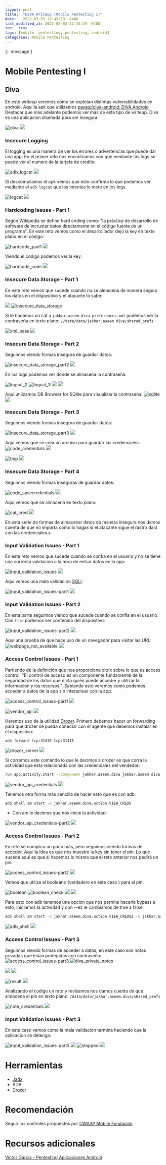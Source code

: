 ```yaml
---
layout: post
title:  "DIVA Writeup (Mobile Pentesting I)"
date:   2022-03-03 12:43:29 -0400
last_modified_at: 2022-02-03 12:43:29 -0400
toc:  true
tags: [mobile  pentesting, pentesting, android]
categories: Mobile Pentesting
---
```



{: .message }


# Mobile Pentesting I
## Diva

En este writeup veremos cómo se explotan distintas vulnerabilidades en android. Aquí la apk que utilizamos [payatu/diva-android: DIVA Android](https://github.com/payatu/diva-android) Destacar que más adelante podemos ver más de este tipo de writeup. Diva es una aplicación diseñada para ser insegura:

![diva](https://user-images.githubusercontent.com/76759292/156413783-be38af57-28ab-480c-b4ee-5497683b2fe4.png)
![](/images_blog/img_diva/diva.png)

### Insecure Logging
El logging es una manera de ver los errores o advertencias que puede dar una app. En el primer reto nos encontramos con que mediante los logs se puede ver el numero de la tarjeta de credito: 

![adb_logcat](https://user-images.githubusercontent.com/76759292/156413833-814dc111-d16a-467a-94a4-2dec598a11ef.png)
![](/images_blog/img_diva/adb_logcat.png)

Si descompilamos el apk vemos que esto confirma lo que podemos ver mediante el `adb logcat`  que los intentos lo mete en los logs.

![logcat](https://user-images.githubusercontent.com/76759292/156413874-ed6ed517-e4ce-433e-a9a9-e363cdaeee88.png)
![](/images_blog/img_diva/logcat.png)

### Hardcoding Issues - Part 1

Según Wikipedia se define hard coding como: "la práctica de desarrollo de software de incrustar datos directamente en el código fuente de un programa". En este reto vemos como el desarrollador dejo la key en texto plano en el código:

![hardcode_part1](https://user-images.githubusercontent.com/76759292/156413917-37f70090-2213-445d-9e7b-5e668da381c2.png)
![](/images_blog/img_diva/hardcode_part1.png)

Viendo el codigo podemos ver la key:

![hardcode_code](https://user-images.githubusercontent.com/76759292/156413949-1706cab2-ec07-4efb-9afe-463b485a0b0b.png)
![](/images_blog/img_diva/hardcode_code.png)

### Insecure Data Storage - Part 1
En este reto vemos que sucede cuando no se almacena de manera segura los datos en el dispositivo  y el atacante lo sabe:

![](/images_blog/img_diva/insecure_data_storage.png)
![insecure_data_storage](https://user-images.githubusercontent.com/76759292/156413984-a33c5477-3d6b-48f6-a610-c1d91f647439.png)


Si le hacemos un  cat a  `jakhar.aseem.diva_preferences.xml` podemos ver la contraseña en texto plano:
`//data/data/jakhar.aseem.diva/shared_prefs`

![xml_pass](https://user-images.githubusercontent.com/76759292/156414007-3da1dde5-2eb7-4d74-84b0-a4534e3fb799.png)
![](/images_blog/img_diva/xml_pass.png)

### Insecure Data Storage - Part 2
Seguimos viendo formas insegura de guardar datos:

![insecure_data_storage_part2](https://user-images.githubusercontent.com/76759292/156414033-6891d6dc-e7c8-435b-bea3-3143d62d684d.png)
![](/images_blog/img_diva/insecure_data_storage_part2.png)

En los logs podemos ver donde se almacena la contraseña:

![logcat_2](https://user-images.githubusercontent.com/76759292/156414057-55bb4c88-6756-4ab7-85a0-ca7c22b9ae33.png)
![logcat_3](https://user-images.githubusercontent.com/76759292/156414072-1bd7b955-e218-4f9b-a569-34618336721e.png)
![](/images_blog/img_diva/logcat_2.png)
![](/images_blog/img_diva/logcat_3.png)

Aqui utilizamos DB Browser for SQlite para visualizar la contraseña:
![sqlite](https://user-images.githubusercontent.com/76759292/156414103-6a75d31c-97a3-4ae6-a36a-e3ad1a050a4e.png)
![](/images_blog/img_diva/sqlite.png)

### Insecure Data Storage - Part 3

Seguimos viendo formas insegura de guardar datos:

![insecure_data_storage_part3](https://user-images.githubusercontent.com/76759292/156414142-20bdcc03-ed0f-4d07-8858-d4b7644f3eb9.png)
![](/images_blog/img_diva/insecure_data_storage_part3.png)

Aqui vemos que se crea un archivo para guardar las credenciales:
![code_credentials](https://user-images.githubusercontent.com/76759292/156414177-f9269207-4875-4668-9f2f-a762cac3a19a.png)
![](/images_blog/img_diva/code_credentials.png)

![tmp](https://user-images.githubusercontent.com/76759292/156414217-cafce252-43a6-4a63-99f3-448df89cd3a8.png)
![](/images_blog/img_diva/tmp.png)

### Insecure Data Storage - Part 4
Seguimos viendo formas inseguras de guardar datos:

![code_savecredentials](https://user-images.githubusercontent.com/76759292/156414286-342497dd-bb66-4a95-8271-ad574a7cc78d.png)
![](/images_blog/img_diva/code_savecredentials.png)

Aqui vemos que se almacena en  texto plano:

![cat_cred](https://user-images.githubusercontent.com/76759292/156414312-e7d05227-7334-4fa9-b00e-46d478076db4.png)
![](/images_blog/img_diva/cat_cred.png)

En esta serie de formas de almacenar datos de manera insegura nos damos cuenta de que no importa como lo hagas si el atacante sigue el rastro dará con las credenciales.s.

### Input Validation Issues - Part 1
En este reto vemos que sucede cuando se confía en el usuario y no se tiene una correcta validación a la hora de entrar datos en la app:

![input_validation_issues](https://user-images.githubusercontent.com/76759292/156414362-046622bd-1759-4182-a472-c4152456e067.png)
![](/images_blog/img_diva/input_validation_issues.png)

Aqui vemos una mala validacion [SQLi](https://www.w3schools.com/sql/sql_injection.asp):

![input_validation_issues-part1](https://user-images.githubusercontent.com/76759292/156414395-c9094436-237d-43e0-ab50-e4e307b18e97.png)
![](/images_blog/img_diva/input_validation_issues-part1.png)

### Input Validation Issues - Part 2
En esta parte seguimos viendo que sucede cuando se confia en el usuario. Con `file` podemos ver contenido del  dispositivo: 

![input_validation_issues-part2](https://user-images.githubusercontent.com/76759292/156414408-6437d0e3-81eb-4fcf-aa55-9109e9411cce.png)
![](/images_blog/img_diva/input_validation_issues-part2.png)

Aqui una prueba de que hace uso de un navegador para visitar las URL:
![webpage_not_available](https://user-images.githubusercontent.com/76759292/156414455-5c0c6088-ead6-419d-a1cf-d9962c58ff06.png)
![](/images_blog/img_diva/webpage_not_available.png)

### Access Control Issues - Part 1

Partiendo de la definición que nos proporciona citrix sobre lo que es access control: "El control de acceso es un componente fundamental de la seguridad de los datos que dicta quién puede acceder y utilizar la información y los recursos.". Sabiendo esto veremos como podemos acceder a datos de la app sin interactuar con la app.

![access_control_issues-part1](https://user-images.githubusercontent.com/76759292/156414482-69f30b18-42f2-4ace-8270-ac28ecf018ee.png)
![](/images_blog/img_diva/access_control_issues-part1.png)

![vendor_api](https://user-images.githubusercontent.com/76759292/156414539-35bc7bdd-1b69-4275-bed2-a2640a87e260.png)
![](/images_blog/img_diva/vendor_api.png)

Haremos uso de la utilidad [Drozer](https://github.com/FSecureLABS/drozer). Primero debemos hacer un forwarding para que drozer se pueda conectar con el agente que debemos instalar en el dispositivo:

```bash
adb forward tcp:31415 tcp:31415
```
![drozer_server](https://user-images.githubusercontent.com/76759292/156414571-1a2965e7-6a83-4c89-bd30-261ee86b4ba2.png)
![](/images_blog/img_diva/drozer_server.png)

Si corremos este comando lo que le decimos a drozer es que corra la actividad que esta relacionada con las credenciales del vendedor:

```bash
run app.activity.start --component jakhar.aseem.diva jakhar.aseem.diva.APICredsActivity
```
![vendor_api_credentials](https://user-images.githubusercontent.com/76759292/156414616-d18d49b9-7833-42ec-8277-233a1d2057ca.png)
![](/images_blog/img_diva/vendor_api_credentials.png)

Tenemos otra forma más sencilla de hacer esto que es con adb:
```bash
adb shell am start -a jakhar.aseem.diva.action.VIEW_CREDS
```
- Con am le decimos que nos inicie la actividad:

![vendor_api_credentials-part2](https://user-images.githubusercontent.com/76759292/156414638-56b835b5-6007-4225-a1a4-4b06e3ff8125.png)
![](/images_blog/img_diva/vendor_api_credentials-part2.png)

### Access Control Issues - Part 2
En reto se complica un poco más, pero seguimos viendo formas de acceder. Aquí la idea es que nos muestre la key sin tener el pin. Lo que sucede aqui es que si hacemos lo mismo que el reto anterior nos pedirá un pin:

![access_control_issues-part2](https://user-images.githubusercontent.com/76759292/156414664-308fa20e-0a4b-4b89-b972-e9ce1909f4d8.png)
![](/images_blog/img_diva/access_control_issues-part2.png)

Vemos que utiliza el booleano (verdadero en este caso ) para el pin:

![boolean](https://user-images.githubusercontent.com/76759292/156414691-23f81f34-9e9f-40e9-88ca-c34fa46facbf.png)
![boolean_check](https://user-images.githubusercontent.com/76759292/156414704-3839604e-0c36-4412-ba48-56d4c3b3898e.png)
![](/images_blog/img_diva/boolean.png)
![](/images_blog/img_diva/boolean_check.png)

Para esto con adb tenemos una opcion que nos permite hacerle bypass a esto, iniciamos la actividad y con --ez le cambiamos de true a false:

```bash
adb shell am start -a jakhar.aseem.diva.action.VIEW_CREDS2 -n jakhar.aseem.diva/.APICreds2Activity --ez check_pin false
```

![adb_shell](https://user-images.githubusercontent.com/76759292/156414749-009a1218-b35c-45bd-9dbc-1f9ac290b191.png)
![](/images_blog/img_diva/adb_shell.png)

### Access Control Issues - Part 3

Seguimos viendo formas de acceder a datos, en este caso son notas privadas que estan protegidas con contraseña: 
![access_control_issues-part3](https://user-images.githubusercontent.com/76759292/156414777-1d2ffc8d-6f96-4e62-9be6-a6cf69e56da4.png)
![diva_private_notes](https://user-images.githubusercontent.com/76759292/156414798-cd490ae4-6bbf-41bc-9c21-5e525b122f9d.png)

![](/images_blog/img_diva/access_control_issues-part3.png)
![](/images_blog/img_diva/diva_private_notes.png)

![result](https://user-images.githubusercontent.com/76759292/156414852-b248ea77-b233-47a8-9bd8-a81bfdd20c23.png)
![](/images_blog/img_diva/result.png)

Analizando el codigo un rato y revisamos nos damos cuenta de que almacena el pin en texto plano: 
```/data/data/jakhar.aseem.diva/shared_prefs```

![note_credentials](https://user-images.githubusercontent.com/76759292/156414985-8e900633-cc21-46b8-9a80-8f1873697792.png)
![](/images_blog/img_diva/note_credentials.png)

### Input Validation Issues - Part 3
En este caso vemos como la mala validacion termina haciendo que la aplicacion se detenga:

![input_validation_issues-part3](https://user-images.githubusercontent.com/76759292/156415021-d638ab2c-0fa5-410e-9443-e7782fcfab2a.png)
![](/images_blog/img_diva/input_validation_issues-part3.png)
![stopped](https://user-images.githubusercontent.com/76759292/156415039-b39f92af-de63-4ae0-8911-2c357dcbbe9d.png)
![](/images_blog/img_diva/stopped.png)


# Herramientas
 * [Jadx](https://github.com/skylot/jadx)
 * ADB
 * [Drozer](https://github.com/fsecurelabs/drozer/)

# Recomendación 
Seguir los controles propuestos por [OWASP Mobile Fundación](https://owasp.org/www-project-mobile-top-10/)

# Recursos adicionales

[Victor Garcia - Pentesting Aplicaciones Android](https://www.youtube.com/watch?v=nY2tYWLafR4&t=1488s)
